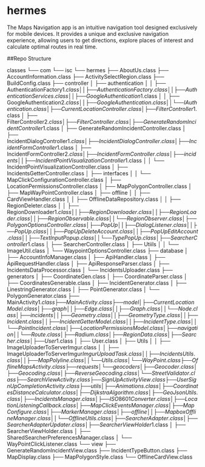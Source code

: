 # hermes

The Maps Navigation app is an intuitive navigation tool designed exclusively for mobile devices. 
It provides a unique and exclusive navigation experience, allowing users to get directions, 
explore places of interest and calculate optimal routes in real time.






































##Repo Structure


classes
└── com
└── isc
└── hermes
├── AboutUs.class
├── AccountInformation.class
├── ActivitySelectRegion.class
├── BuildConfig.class
├── controller
│ ├── authentication
│ │ ├── AuthenticationFactory$1.class
│ │ ├── AuthenticationFactory.class
│ │ ├── AuthenticationServices.class
│ │ ├── GoogleAuthentication$1.class
│ │ ├── GoogleAuthentication$2.class
│ │ ├── GoogleAuthentication.class
│ │ └── IAuthentication.class
│ ├── CurrentLocationController.class
│ ├── FilterController$1.class
│ ├── FilterController$2.class
│ ├── FilterController.class
│ ├── GenerateRandomIncidentController$1.class
│ ├── GenerateRandomIncidentController.class
│ ├── IncidentDialogController$1.class
│ ├── IncidentDialogController.class
│ ├── IncidentFormController$1.class
│ ├── IncidentFormController$2.class
│ ├── IncidentFormController.class
│ ├── incidents
│ │ ├── IncidentPointVisualizationController$1.class
│ │ └── IncidentPointVisualizationController.class
│ ├── IncidentsGetterController.class
│ ├── interfaces
│ │ └── MapClickConfigurationController.class
│ ├── LocationPermissionsController.class
│ ├── MapPolygonController.class
│ ├── MapWayPointController.class
│ ├── offline
│ │ ├── CardViewHandler.class
│ │ ├── OfflineDataRepository.class
│ │ ├── RegionDeleter.class
│ │ ├── RegionDownloader$1.class
│ │ ├── RegionDownloader.class
│ │ ├── RegionLoader.class
│ │ ├── RegionObservable.class
│ │ └── RegionObserver.class
│ ├── PolygonOptionsController.class
│ ├── PopUp
│ │ ├── DialogListener.class
│ │ ├── PopUp.class
│ │ ├── PopUpDeleteAccount.class
│ │ ├── PopUpEditAccount.class
│ │ ├── TextInputPopup.class
│ │ └── TypePopUp.class
│ ├── SearcherController$1.class
│ ├── SearcherController.class
│ ├── Utiils
│ │ └── ImageUtil.class
│ └── WaypointOptionsController.class
├── database
│ ├── AccountInfoManager.class
│ ├── ApiHandler.class
│ ├── ApiRequestHandler.class
│ ├── ApiResponseParser.class
│ ├── IncidentsDataProcessor.class
│ └── IncidentsUploader.class
├── generators
│ ├── CoordinateGen.class
│ ├── CoordinateParser.class
│ ├── CoordinatesGenerable.class
│ ├── IncidentGenerator.class
│ ├── LinestringGenerator.class
│ ├── PointGenerator.class
│ └── PolygonGenerator.class
├── MainActivity$1.class
├── MainActivity.class
├── model
│ ├── CurrentLocationModel.class
│ ├── graph
│ │ ├── Edge.class
│ │ ├── Graph.class
│ │ └── Node.class
│ ├── incidents
│ │ ├── Geometry.class
│ │ ├── GeometryType.class
│ │ ├── Incident.class
│ │ ├── IncidentGetterModel.class
│ │ ├── IncidentType.class
│ │ └── PointIncident.class
│ ├── LocationPermissionsModel.class
│ ├── navigation
│ │ └── Route.class
│ ├── Radium.class
│ ├── RegionData.class
│ ├── Searcher.class
│ ├── User$1.class
│ ├── User.class
│ ├── Utils
│ │ ├── ImageUploaderToServerImgur.class
│ │ ├── ImageUploaderToServerImgur$ImgurUploadTask.class
│ │ ├── IncidentsUtils.class
│ │ ├── MapPolyline.class
│ │ └── Utils.class
│ └── WayPoint.class
├── OfflineMapsActivity.class
├── requests
│ └── geocoders
│     ├── Geocoder.class
│     ├── Geocoding.class
│     ├── ReverseGeocoding.class
│     └── StreetValidator.class
├── SearchViewActivity.class
├── SignUpActivityView.class
├── UserSignUpCompletionActivity.class
├── utils
│ ├── Animations.class
│ ├── CoordinatesDistanceCalculator.class
│ ├── DijkstraAlgorithm.class
│ ├── GeoJsonUtils.class
│ ├── IncidentsManager.class
│ ├── ISO8601Converter.class
│ ├── LocationListeningCallback.class
│ ├── MapClickEventsManager.class
│ ├── MapConfigure.class
│ ├── MarkerManager.class
│ ├── offline
│ │ ├── MapboxOfflineManager.class
│ │ └── OfflineUtils.class
│ ├── SearcherAdapter.class
│ ├── SearcherAdapterUpdater.class
│ ├── SearcherViewHolder$1.class
│ ├── SearcherViewHolder.class
│ ├── SharedSearcherPreferencesManager.class
│ └── WayPointClickListener.class
└── view
├── GenerateRandomIncidentView.class
├── IncidentTypeButton.class
├── MapDisplay.class
├── MapPolygonStyle.class
└── OfflineCardView.class

